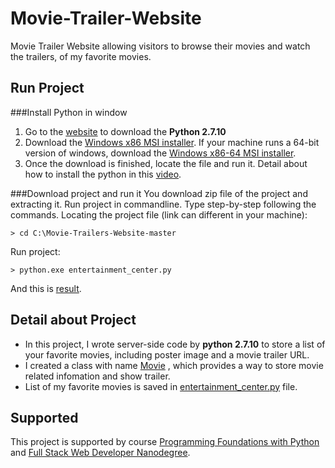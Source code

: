 Movie-Trailer-Website
=====================
Movie Trailer Website allowing visitors to browse their movies and watch the trailers, of my favorite movies.

Run Project
-------------

###Install Python in window 
1. Go to the [website](https://goo.gl/DT8nTs) to download the __Python 2.7.10__
2. Download the [Windows x86 MSI installer](https://www.python.org/ftp/python/2.7.10/python-2.7.10.msi). If your machine runs a 64-bit version of windows, download the [Windows x86-64 MSI installer](https://www.python.org/ftp/python/2.7.10/python-2.7.10.amd64.msi).
3. Once the download is finished, locate the file and run it. Detail about how to install the python in this [video](https://youtu.be/osX9VD2Nmi0).

###Download project and run it
You download zip file of the project and extracting it. Run project in commandline. Type step-by-step following the commands.
Locating the project file (link can different in your machine):
```
> cd C:\Movie-Trailers-Website-master
```
Run project:
```
> python.exe entertainment_center.py
```
And this is [result](https://github.com/caubemuahe/Movie-Trailers-Website/blob/master/image.png).

Detail about Project
----------------------
* In this project, I wrote server-side code by __python 2.7.10__ to store a list of your favorite movies, including poster image and a movie trailer URL. 
* I created a class with name [Movie](https://goo.gl/8kHpTs) , which provides a way to store movie related infomation and show trailer.
* List of my favorite movies is saved in [entertainment_center.py](https://goo.gl/Lvh87q) file.

Supported
-----------
This project is supported by course [Programming Foundations with Python](https://goo.gl/scwE36) and [Full Stack Web Developer Nanodegree](https://goo.gl/1Uuh8A).
